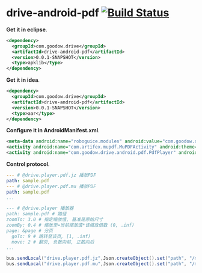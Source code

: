 drive-android-pdf [![Build Status](https://travis-ci.org/dingpengwei/drive-android-pdf.svg?branch=master)](https://travis-ci.org/dingpengwei/drive-android-pdf)
=================

**Get it in eclipse**.
```xml
<dependency>
  <groupId>com.goodow.drive</groupId>
  <artifactId>drive-android-pdf</artifactId>
  <version>0.0.1-SNAPSHOT</version>
  <type>apklib</type>
</dependency>
```
**Get it in idea**.
```xml
<dependency>
  <groupId>com.goodow.drive</groupId>
  <artifactId>drive-android-pdf</artifactId>
  <version>0.0.1-SNAPSHOT</version>
  <type>aar</type>
</dependency>
```
**Configure it in AndroidManifest.xml**.
```xml
<meta-data android:name="roboguice.modules" android:value="com.goodow.drive.android.DriveAndroidModule,com.goodow.drive.android.PdfModule" />
<activity android:name="com.artifex.mupdf.MuPDFActivity" android:theme="@android:style/Theme.Black.NoTitleBar.Fullscreen"/>
<activity android:name="com.goodow.drive.android.pdf.PdfPlayer" android:theme="@android:style/Theme.Black.NoTitleBar.Fullscreen"/>
```
**Control protocol**.
```yml
--- # @drive.player.pdf.jz 播放PDF
path: sample.pdf
--- # @drive.player.pdf.mu 播放PDF
path: sample.pdf
...

--- # @drive.player 播放器
path: sample.pdf # 路径 
zoomTo: 3.0 # 指定缩放值, 基准是原始尺寸
zoomBy: 0.4 # 缩放至=当前缩放值*该缩放倍数 (0, .inf)
page: &page # 分页
  goTo: 9 # 跳转至该页, [1, .inf)
  move: 2 # 翻页, 负数向前, 正数向后
...
```

```java
bus.sendLocal("drive.player.pdf.jz",Json.createObject().set("path", "/mnt/sdcard/ReferenceCard.pdf").set("play", 1),null);
bus.sendLocal("drive.player.pdf.mu",Json.createObject().set("path", "/mnt/sdcard/ReferenceCard.pdf").set("play", 1),null);
```
